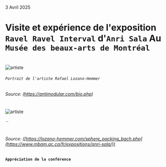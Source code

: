 3 Avril 2025

# Visite et expérience de l'exposition `Ravel Ravel Interval` d'`Anri Sala` Au `Musée des beaux-arts de Montréal`

#
![artiste](./media/artiste_photo_RLH.jpg)
###### `Portrait de l'artiste Rafael Lozano-Hemmer`

###### Source: (https://antimodular.com/bio.php)
#

![artiste](./media/sphere_packing_bach_photo_RLH.jpg)
###### ``

###### Source: ([https://lozano-hemmer.com/sphere_packing_bach.php](https://www.mbam.qc.ca/fr/expositions/anri-sala/))


#### `Appréciation de la conférence`



